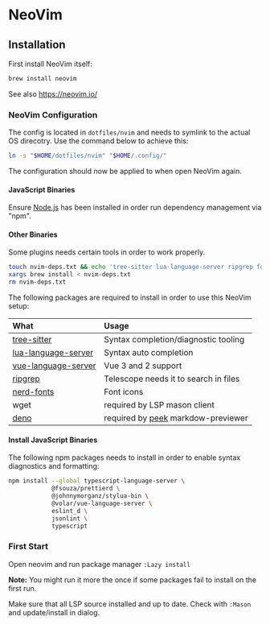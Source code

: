 # NeoVim

## Installation

First install NeoVim itself:

```sh
brew install neovim
```

See also <https://neovim.io/>

### NeoVim Configuration

The config is located in `dotfiles/nvim` and needs to symlink to the actual
OS direcotry.
Use the command below to achieve this:

```sh
ln -s "$HOME/dotfiles/nvim" "$HOME/.config/"
```

The configuration should now be applied to when open NeoVim again.

#### JavaScript Binaries

Ensure [Node.js] has been installed in order run dependency management via
"npm".

[node.js]: https://nodejs.org

#### Other Binaries

Some plugins needs certain tools in order to work properly.

```sh
touch nvim-deps.txt && echo 'tree-sitter lua-language-server ripgrep font-hack-nerd-font wget' >> nvim-deps.txt
xargs brew install < nvim-deps.txt
rm nvim-deps.txt
```

The following packages are required to install in order to use this NeoVim setup:

| What                  | Usage                                 |
| :-------------------- | :------------------------------------ |
| [tree-sitter]         | Syntax completion/diagnostic tooling  |
| [lua-language-server] | Syntax auto completion                |
| [vue-language-server] | Vue 3 and 2 support                   |
| [ripgrep]             | Telescope needs it to search in files |
| [nerd-fonts]          | Font icons                            |
| wget                  | required by LSP mason client          |
| [deno]                | required by [peek] markdow-previewer  |

[deno]: https://deno.land/
[lua-language-server]: https://github.com/sumneko/lua-language-server
[nerd-fonts]: https://github.com/ryanoasis/nerd-fonts
[peek]: https://github.com/toppair/peek.nvim
[ripgrep]: https://github.com/BurntSushi/ripgrep#installation
[tree-sitter]: https://github.com/tree-sitter/tree-sitter
[vue-language-server]: https://github.com/neovim/nvim-lspconfigblob/master/doc/server_configurations.md#volar

#### Install JavaScript Binaries

The following npm packages needs to install in order to enable syntax
diagnostics and formatting:

```sh
npm install --global typescript-language-server \
            @fsouza/prettierd \
            @johnnymorganz/stylua-bin \
            @volar/vue-language-server \
            eslint_d \
            jsonlint \
            typescript
```

### First Start

Open neovim and run package manager `:Lazy install`

**Note:** You might run it more the once if some packages fail to install on
the first run.

Make sure that all LSP source installed and up to date. Check with `:Mason` and update/install in dialog.
